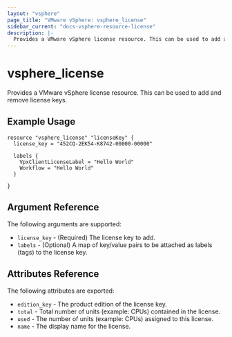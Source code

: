 ```yaml
---
layout: "vsphere"
page_title: "VMware vSphere: vsphere_license"
sidebar_current: "docs-vsphere-resource-license"
description: |-
  Provides a VMware vSphere license resource. This can be used to add and remove license keys.
---
```


# vsphere\_license

Provides a VMware vSphere license resource. This can be used to add and remove license keys.

## Example Usage

```hcl
resource "vsphere_license" "licenseKey" {
  license_key = "452CQ-2EK54-K8742-00000-00000"

  labels {
    VpxClientLicenseLabel = "Hello World"
    Workflow = "Hello World"
  }
  
}
```

## Argument Reference

The following arguments are supported:

* `license_key` - (Required) The license key to add.
* `labels` - (Optional) A map of key/value pairs to be attached as labels (tags) to the license key.


## Attributes Reference

The following attributes are exported:

* `edition_key` - The product edition of the license key.
* `total` - Total number of units (example: CPUs) contained in the license.
* `used` - The number of units (example: CPUs) assigned to this license.
* `name` - The display name for the license.